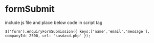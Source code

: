 # formSubmit
include js file and place below code in script tag<br/>
<code>
    $('form').enquiryFormSubmission({
        keys:['name','email','message'],
        companyId: 2500,
        url: 'sasdasd.php'
    });
</code>
